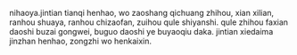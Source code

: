 nihaoya.jintian tianqi henhao, wo zaoshang qichuang zhihou, xian xilian, ranhou shuaya, ranhou chizaofan, zuihou qule shiyanshi. qule zhihou faxian daoshi buzai gongwei, buguo daoshi ye buyaoqiu daka. jintian xiedaima jinzhan henhao, zongzhi wo henkaixin.